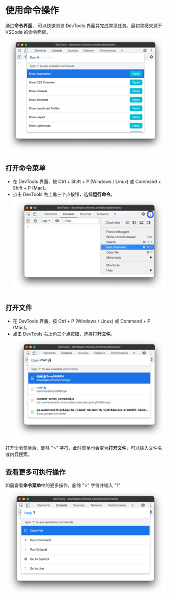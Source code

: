 # 使用命令操作
通过**命令界面**， 可以快速浏览 DevTools 界面并完成常见任务。最初灵感来源于 VSCode 的命令面板。
![](使用命令操作.png)

## 打开命令菜单
- 在 DevTools 界面，按 Ctrl + Shift + P (Windows / Linux) 或 Command + Shift + P (Mac)。
- 点击 DevTools 右上角三个点按钮，选择**运行命令**。
  ![](打开命令菜单.png)

## 打开文件
- 在 DevTools 界面，按 Ctrl + P (Windows / Linux) 或 Command + P (Mac)。
- 点击 DevTools 右上角三个点按钮，选择**打开文件**。
  ![](打开文件.png)

打开命令菜单后，删除 ">" 字符，此时菜单也会变为**打开文件**，可以输入文件名或内容搜索。

## 查看更多可执行操作
如需查看**命令菜单**中的更多操作，删除 ">" 字符并输入 "?"
![](查看更多操作.png)
